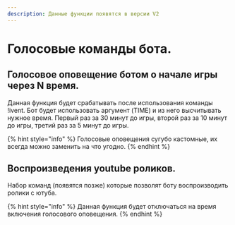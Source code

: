 ```yaml
---
description: Данные функции появятся в версии V2
---
```


# Голосовые команды бота.

## Голосовое оповещение ботом о начале игры через N время.

Данная функция будет срабатывать после использования команды !ivent. Бот будет использовать аргумент \(TIME\) и из него высчитывать нужное время. Первый раз за 30 минут до игры, второй раз за 10 минут до игры, третий раз за 5 минут до игры.

{% hint style="info" %}
Голосовые оповещения сугубо кастомные, их всегда можно заменить на что угодно.
{% endhint %}

## Воспроизведения youtube роликов.

Набор команд \(появятся позже\) которые позволят боту воспроизводить ролики с ютуба. 

{% hint style="info" %}
Данная функция будет отключаться на время включения голосового оповещения.
{% endhint %}

